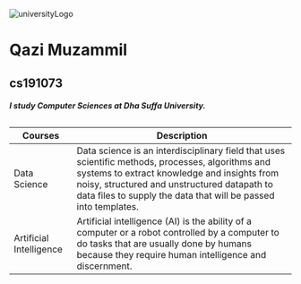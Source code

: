 
![universityLogo](https://www.dsu.edu.pk/wp-content/uploads/2019/03/logo.png)

# Qazi Muzammil 
## cs191073
##### I study Computer Sciences at __Dha Suffa University__.

##
##
##

| Courses | Description |
| ------ | ----------- |
| Data Science   | Data science is an interdisciplinary field that uses scientific methods, processes, algorithms and systems to extract knowledge and insights from noisy, structured and unstructured datapath to data files to supply the data that will be passed into templates. |
| Artificial Intelligence | Artificial intelligence (AI) is the ability of a computer or a robot controlled by a computer to do tasks that are usually done by humans because they require human intelligence and discernment. |




